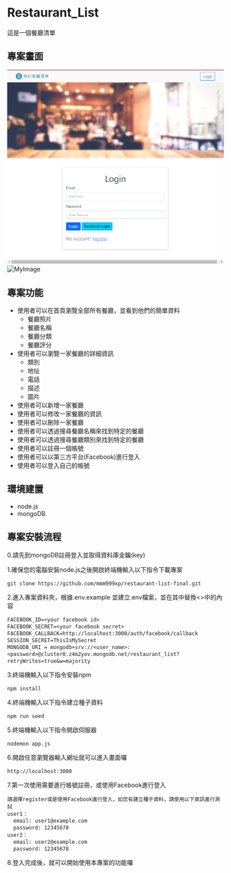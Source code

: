 # Restaurant_List

這是一個餐廳清單

## 專案畫面
![MyImage](https://github.com/mmm999xp/restaurant-list-final/blob/master/login.png)
![MyImage](https://github.com/mmm999xp/restaurant-list-final/blob/master/Restaurant-List-CRUD.png)

## 專案功能
* 使用者可以在首頁瀏覽全部所有餐廳，並看到他們的簡單資料
  * 餐廳照片
  * 餐廳名稱
  * 餐廳分類
  * 餐廳評分
* 使用者可以瀏覽一家餐廳的詳細資訊
  * 類別
  * 地址
  * 電話
  * 描述
  * 圖片 
* 使用者可以新增一家餐廳
* 使用者可以修改一家餐廳的資訊
* 使用者可以刪除一家餐廳
* 使用者可以透過搜尋餐廳名稱來找到特定的餐廳
* 使用者可以透過搜尋餐廳類別來找到特定的餐廳
* 使用者可以註冊一個帳號
* 使用者可以以第三方平台(Facebook)進行登入
* 使用者可以登入自己的帳號

## 環境建置
* node.js
* mongoDB
  

## 專案安裝流程
0.請先到mongoDB註冊登入並取得資料庫金鑰(key)

1.確保您的電腦安裝node.js之後開啟終端機輸入以下指令下載專案
```
git clone https://github.com/mmm999xp/restaurant-list-final.git
```
2.進入專案資料夾，根據.env.example 並建立.env檔案，並在其中替換<>中的內容
```
FACEBOOK_ID=<your facebook id>
FACEBOOK_SECRET=<your facebook secret>
FACEBOOK_CALLBACK=http://localhost:3000/auth/facebook/callback
SESSION_SECRET=ThisIsMySecret
MONGODB_URI = mongodb+srv://<user_name>:<password>@cluster0.z4m2yov.mongodb.net/restaurant_list?retryWrites=true&w=majority
```
3.終端機輸入以下指令安裝npm
```
npm install
```
4.終端機輸入以下指令建立種子資料
```
npm run seed
```
5.終端機輸入以下指令開啟伺服器
```
nodemon app.js
```
6.開啟任意瀏覽器輸入網址就可以進入畫面囉
```
http://localhost:3000
```
7.第一次使用需要進行帳號註冊，或使用Facebook進行登入
```
請選擇register或是使用Facebook進行登入，如您有建立種子資料，請使用以下資訊進行測試
user1：
  email: user1@example.com
  password: 12345678
user2：
  email: user2@example.com
  password: 12345678
```
8.登入完成後，就可以開始使用本專案的功能囉








